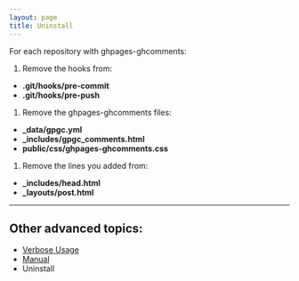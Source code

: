 ```yaml
---
layout: page
title: Uninstall
---
```


For each repository with ghpages-ghcomments:

 1. Remove the hooks from:
  * **.git/hooks/pre-commit**
  * **.git/hooks/pre-push**
 1. Remove the ghpages-ghcomments files:
  * **_data/gpgc.yml**
  * **\_includes/gpgc_comments.html**
  * **public/css/ghpages-ghcomments.css**
 1. Remove the lines you added from:
  * **_includes/head.html**
  * **_layouts/post.html**

---

## Other advanced topics:

* [Verbose Usage](../verbose-usage)
* [Manual](../manual)
* Uninstall
